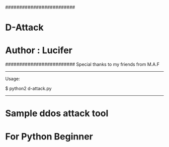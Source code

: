 #########################
# D-Attack		#
# Author : Lucifer	#
#########################
Special thanks to my friends from M.A.F
****************************
Usage:

$ python2 d-attack.py

****************************
# Sample ddos attack tool
# For Python Beginner
